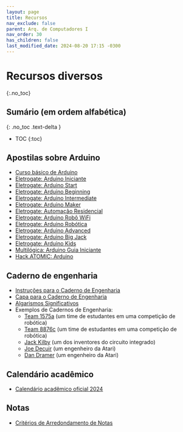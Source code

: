 ```yaml
---
layout: page
title: Recursos
nav_exclude: false
parent: Arq. de Computadores I
nav_order: 30
has_children: false
last_modified_date: 2024-08-20 17:15 -0300
---
```


# Recursos diversos
{:.no_toc}

## Sumário (em ordem alfabética)
{: .no_toc .text-delta }

* TOC
{:toc}

## Apostilas sobre Arduino
* [Curso básico de Arduino](/assets/arduino/apostila_curso_basico_de_arduino.pdf)
* [Eletrogate: Arduino Iniciante](/assets/arduino/apostila_eletrogate_01_arduino_iniciante.pdf)
* [Eletrogate: Arduino Start](/assets/arduino/apostila_eletrogate_02_arduino_start.pdf)
* [Eletrogate: Arduino Beginning](/assets/arduino/apostila_eletrogate_03_arduino_beginning.pdf)
* [Eletrogate: Arduino Intermediate](/assets/arduino/apostila_eletrogate_04_arduino_intermediate.pdf)
* [Eletrogate: Arduino Maker](/assets/arduino/apostila_eletrogate_05_arduino_maker.pdf)
* [Eletrogate: Automação Residencial](/assets/arduino/apostila_eletrogate_06_automacao_residencial.pdf)
* [Eletrogate: Arduino Robô WiFi](/assets/arduino/apostila_eletrogate_07_arduino_robo_wifi.pdf)
* [Eletrogate: Arduino Robótica](/assets/arduino/apostila_eletrogate_08_arduino_robotica.pdf)
* [Eletrogate: Arduino Advanced](/assets/arduino/apostila_eletrogate_09_arduino_advanced.pdf)
* [Eletrogate: Arduino Big Jack](/assets/arduino/apostila_eletrogate_10_arduino_big_jack.pdf)
* [Eletrogate: Arduino Kids](/assets/arduino/apostila_eletrogate_11_arduino_kids.pdf)
* [Multilógica: Arduino Guia Iniciante](/assets/arduino/arduino_guia_iniciante_multilogica_Shop.pdf)
* [Hack.ATOMIC: Arduino](/assets/arduino/hack_atomic_arduino.pdf)

## Caderno de engenharia
* [Instruções para o Caderno de Engenharia](/assets/docs/caderno_engenharia/engineering_notebook.pdf)
* [Capa para o Caderno de Engenharia](/assets/docs/caderno_engenharia/capa_caderno_engenharia.pdf)
* [Algarismos Significativos](/assets/docs/caderno_engenharia/algarismos_significativos.pdf)
* Exemplos de Cadernos de Engenharia:
  * [Team 1575a](/assets/docs/caderno_engenharia/team1575a.pdf) (um time
    de estudantes em uma competição de robótica)
  * [Team 8876c](/assets/docs/caderno_engenharia/team8876c.pdf) (um time
    de estudantes em uma competição de robótica)
  * [Jack Kilby](/assets/docs/caderno_engenharia/jack_kilby.pdf) (um dos
    inventores do circuito integrado)
  * [Joe Decuir](/assets/docs/caderno_engenharia/joe_decuir_atari.pdf) (um
    engenheiro da Atari)
  * [Dan Dramer](/assets/docs/caderno_engenharia/dan_dramer_atari.pdf) (um
    engenheiro da Atari)

## Calendário acadêmico
* [Calendário acadêmico oficial 2024](/assets/docs/calendario_oficial_2024.pdf)

## Notas
* [Critérios de Arredondamento de Notas](/assets/docs/arredondamento.pdf)  

